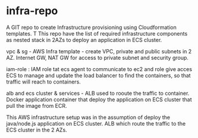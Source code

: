 # infra-repo

A GIT repo to create Infrastructure provisioning using Cloudformation templates. T
This repo have the list of required infrastructure components as nested stack in 2AZs to deploy an application in ECS cluster.

vpc & sg - AWS Infra template - create VPC, private and public subnets in 2 AZ. Internet GW, NAT GW for access to private subnet and security group.

iam-role : IAM role tat ecs agent to communicate to ec2 and role give acces ECS to manage and update the load balancer to find the containers, so that traffic will reach to containers.

alb and ecs cluster & services - ALB used to rooute the traffic to container. Docker application container that deploy the application on ECS cluster that pull the image from ECR.

This AWS infrastructure setup was in the assumption of deploy the java/node.js application on ECS cluster. ALB which route the traffic to the ECS cluster in the 2 AZs.
